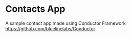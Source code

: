 # Contacts App

A sample contact app made using Conductor Framework </br>
https://github.com/bluelinelabs/Conductor
